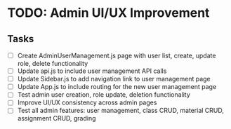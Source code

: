 # TODO: Admin UI/UX Improvement

## Tasks
- [ ] Create AdminUserManagement.js page with user list, create, update role, delete functionality
- [ ] Update api.js to include user management API calls
- [ ] Update Sidebar.js to add navigation link to user management page
- [ ] Update App.js to include routing for the new user management page
- [ ] Test admin user creation, role update, deletion functionality
- [ ] Improve UI/UX consistency across admin pages
- [ ] Test all admin features: user management, class CRUD, material CRUD, assignment CRUD, grading
